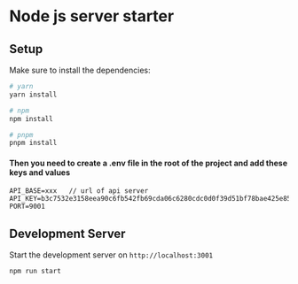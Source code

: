 # Node js server starter

## Setup

Make sure to install the dependencies:

```bash
# yarn
yarn install

# npm
npm install

# pnpm
pnpm install
```


#### Then you need to create a .env file in the root of the project and add these keys and values

```
API_BASE=xxx   // url of api server
API_KEY=b3c7532e3158eea90c6fb542fb69cda06c6280cdc0d0f39d51bf78bae425e8514d8b6c7549ae26d86
PORT=9001
```


## Development Server

Start the development server on `http://localhost:3001`

```bash
npm run start
```

